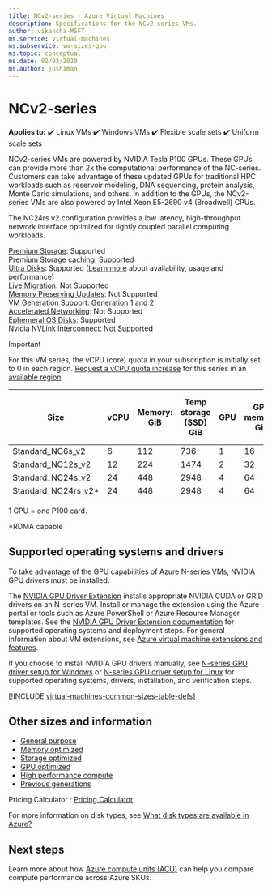 ```yaml
---
title: NCv2-series - Azure Virtual Machines
description: Specifications for the NCv2-series VMs.
author: vikancha-MSFT
ms.service: virtual-machines
ms.subservice: vm-sizes-gpu
ms.topic: conceptual
ms.date: 02/03/2020
ms.author: jushiman
---
```


# NCv2-series

**Applies to:** :heavy_check_mark: Linux VMs :heavy_check_mark: Windows VMs :heavy_check_mark: Flexible scale sets :heavy_check_mark: Uniform scale sets

NCv2-series VMs are powered by NVIDIA Tesla P100 GPUs. These GPUs can provide more than 2x the computational performance of the NC-series. Customers can take advantage of these updated GPUs for traditional HPC workloads such as reservoir modeling, DNA sequencing, protein analysis, Monte Carlo simulations, and others. In addition to the GPUs, the NCv2-series VMs are also powered by Intel Xeon E5-2690 v4 (Broadwell) CPUs.

The NC24rs v2 configuration provides a low latency, high-throughput network interface optimized for tightly coupled parallel computing workloads.

[Premium Storage](premium-storage-performance.md): Supported<br>
[Premium Storage caching](premium-storage-performance.md): Supported<br>
[Ultra Disks](disks-types.md#ultra-disk): Supported ([Learn more](https://techcommunity.microsoft.com/t5/azure-compute/ultra-disk-storage-for-hpc-and-gpu-vms/ba-p/2189312) about availability, usage and performance) <br>
[Live Migration](maintenance-and-updates.md): Not Supported<br>
[Memory Preserving Updates](maintenance-and-updates.md): Not Supported<br>
[VM Generation Support](generation-2.md): Generation 1 and 2<br>
[Accelerated Networking](../virtual-network/create-vm-accelerated-networking-cli.md): Not Supported<br>
[Ephemeral OS Disks](ephemeral-os-disks.md): Supported<br>
Nvidia NVLink Interconnect: Not Supported

> [!IMPORTANT]
> For this VM series, the vCPU (core) quota in your subscription is initially set to 0 in each region. [Request a vCPU quota increase](../azure-portal/supportability/regional-quota-requests.md) for this series in an [available region](https://azure.microsoft.com/regions/services/).
>
| Size | vCPU | Memory: GiB | Temp storage (SSD) GiB | GPU | GPU memory: GiB | Max data disks | Max uncached disk throughput: IOPS/MBps | Max NICs |
|---|---|---|---|---|---|---|---|---|
| Standard_NC6s_v2    | 6  | 112 | 736  | 1 | 16 | 12 | 20000/200 | 4 |
| Standard_NC12s_v2   | 12 | 224 | 1474 | 2 | 32 | 24 | 40000/400 | 8 |
| Standard_NC24s_v2   | 24 | 448 | 2948 | 4 | 64 | 32 | 80000/800 | 8 |
| Standard_NC24rs_v2* | 24 | 448 | 2948 | 4 | 64 | 32 | 80000/800 | 8 |

1 GPU = one P100 card.

*RDMA capable



## Supported operating systems and drivers

To take advantage of the GPU capabilities of Azure N-series VMs, NVIDIA GPU drivers must be installed.

The [NVIDIA GPU Driver Extension](./extensions/hpccompute-gpu-windows.md) installs appropriate NVIDIA CUDA or GRID drivers on an N-series VM. Install or manage the extension using the Azure portal or tools such as Azure PowerShell or Azure Resource Manager templates. See the [NVIDIA GPU Driver Extension documentation](./extensions/hpccompute-gpu-windows.md) for supported operating systems and deployment steps. For general information about VM extensions, see [Azure virtual machine extensions and features](./extensions/overview.md).

If you choose to install NVIDIA GPU drivers manually, see [N-series GPU driver setup for Windows](./windows/n-series-driver-setup.md) or [N-series GPU driver setup for Linux](./linux/n-series-driver-setup.md) for supported operating systems, drivers, installation, and verification steps.

[!INCLUDE [virtual-machines-common-sizes-table-defs](../../includes/virtual-machines-common-sizes-table-defs.md)]

## Other sizes and information

- [General purpose](sizes-general.md)
- [Memory optimized](sizes-memory.md)
- [Storage optimized](sizes-storage.md)
- [GPU optimized](sizes-gpu.md)
- [High performance compute](sizes-hpc.md)
- [Previous generations](sizes-previous-gen.md)

Pricing Calculator : [Pricing Calculator](https://azure.microsoft.com/pricing/calculator/)

For more information on disk types, see [What disk types are available in Azure?](disks-types.md)

## Next steps

Learn more about how [Azure compute units (ACU)](acu.md) can help you compare compute performance across Azure SKUs.